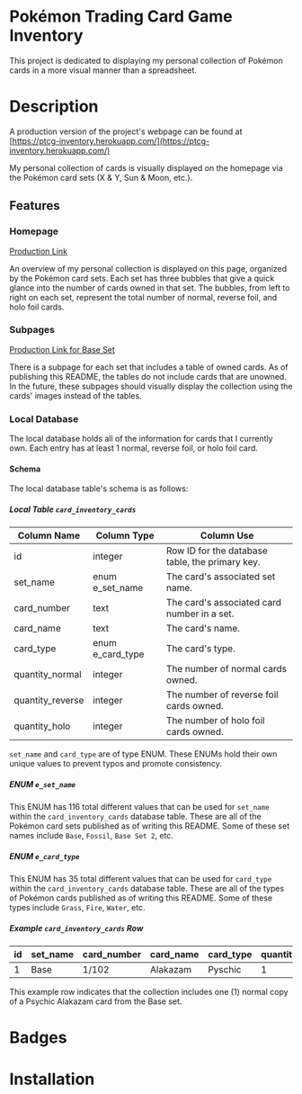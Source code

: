 # Pokémon Trading Card Game Inventory
This project is dedicated to displaying my personal collection of Pokémon cards in a more visual 
manner than a spreadsheet.

# Description
A production version of the project's webpage can be found at 
[https://ptcg-inventory.herokuapp.com/](https://ptcg-inventory.herokuapp.com/)

My personal collection of cards is visually displayed on the homepage via the Pokémon card sets 
(X & Y, Sun & Moon, etc.). 

## Features
### Homepage
[Production Link](https://ptcg-inventory.herokuapp.com/)

An overview of my personal collection is displayed on this page, organized by the Pokémon card sets. 
Each set has three bubbles that give a quick glance into the number of cards owned in that set. The 
bubbles, from left to right on each set, represent the total number of normal, reverse foil, and holo 
foil cards.

### Subpages
[Production Link for Base Set](https://ptcg-inventory.herokuapp.com/Base/)

There is a subpage for each set that includes a table of owned cards. As of publishing this README, the 
tables do not include cards that are unowned. In the future, these subpages should visually display the 
collection using the cards' images instead of the tables. 

### Local Database
The local database holds all of the information for cards that I currently own. Each entry has at least
1 normal, reverse foil, or holo foil card.

#### Schema
The local database table's schema is as follows:

##### Local Table `card_inventory_cards`
| Column Name      | Column Type      | Column Use                                      |
|------------------|------------------|-------------------------------------------------|
| id               | integer          | Row ID for the database table, the primary key. |
| set_name         | enum e_set_name  | The card's associated set name.                 |
| card_number      | text             | The card's associated card number in a set.     |
| card_name        | text             | The card's name.                                |
| card_type        | enum e_card_type | The card's type.                                |
| quantity_normal  | integer          | The number of normal cards owned.               |
| quantity_reverse | integer          | The number of reverse foil cards owned.         |
| quantity_holo    | integer          | The number of holo foil cards owned.            |

`set_name` and `card_type` are of type ENUM. These ENUMs hold their own unique values to prevent typos 
and promote consistency.

##### ENUM `e_set_name`
This ENUM has 116 total different values that can be used for `set_name` within the `card_inventory_cards` 
database table. These are all of the Pokémon card sets published as of writing this README. Some of these 
set names include `Base`, `Fossil`, `Base Set 2`, etc.

##### ENUM `e_card_type`
This ENUM has 35 total different values that can be used for `card_type` within the `card_inventory_cards` 
database table. These are all of the types of Pokémon cards published as of writing this README. Some of 
these types include `Grass`, `Fire`, `Water`, etc.

##### Example `card_inventory_cards` Row

| id | set_name | card_number | card_name | card_type | quantity_normal | quantity_reverse | quantity_holo |
|----|----------|-------------|-----------|-----------|-----------------|------------------|---------------|
| 1  | Base     | 1/102       | Alakazam  | Pyschic   | 1               | 0                | 0             |

This example row indicates that the collection includes one (1) normal copy of a Psychic Alakazam card from
the Base set.

# Badges
<!-- This should include testing coverage, build status, etc. -->

# Installation
<!-- Provide step-by-step instructions on how to install the project locally. -->
<!-- This should also include how to run tests locally, how to run the local server, etc. -->

<!-- Subsections to include. -->
<!-- Requirements -->
<!-- This should explain how to install a virtual environment and how to install from a requirements.txt -->
<!-- Tests -->
<!-- Describe how to run all the applicable tests with code examples. -->
<!-- How to Use -->
<!-- Explain how one can use the project for themselves. -->
        
